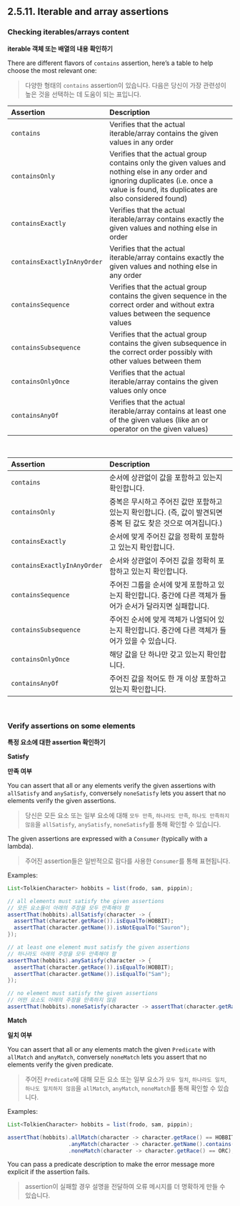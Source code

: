 ## 2.5.11. Iterable and array assertions

### Checking iterables/arrays content

**iterable 객체 또는 배열의 내용 확인하기**

There are different flavors of `contains` assertion, here’s a table to help choose the most relevant one:

> 다양한 형태의 `contains` assertion이 있습니다. 다음은 당신이 가장 관련성이 높은 것을 선택하는 데 도움이 되는 표입니다.

| Assertion                   | Description                                                                                                                                                                                |
|:----------------------------|:-------------------------------------------------------------------------------------------------------------------------------------------------------------------------------------------|
| `contains`                  | Verifies that the actual iterable/array contains the given values in any order                                                                                                             |
| `containsOnly`              | Verifies that the actual group contains only the given values and nothing else in any order and ignoring duplicates (i.e. once a value is found, its duplicates are also considered found) |
| `containsExactly`           | Verifies that the actual iterable/array contains exactly the given values and nothing else in order                                                                                        |
| `containsExactlyInAnyOrder` | Verifies that the actual iterable/array contains exactly the given values and nothing else in any order                                                                                    |
| `containsSequence`          | Verifies that the actual group contains the given sequence in the correct order and without extra values between the sequence values                                                       |
| `containsSubsequence`       | Verifies that the actual group contains the given subsequence in the correct order possibly with other values between them                                                                 |
| `containsOnlyOnce`          | Verifies that the actual iterable/array contains the given values only once                                                                                                                |
| `containsAnyOf`             | Verifies that the actual iterable/array contains at least one of the given values (like an or operator on the given values)                                                                |

<br/>

| Assertion                   | Description                                                        |
|:----------------------------|:-------------------------------------------------------------------|
| `contains`                  | 순서에 상관없이 값을 포함하고 있는지 확인합니다.                                        |
| `containsOnly`              | 중복은 무시하고 주어진 값만 포함하고 있는지 확인합니다. (즉, 값이 발견되면 중복 된 값도 찾은 것으로 여겨집니다.) |
| `containsExactly`           | 순서에 맞게 주어진 값을 정확히 포함하고 있는지 확인합니다.                                  |
| `containsExactlyInAnyOrder` | 순서와 상관없이 주어진 값을 정확히 포함하고 있는지 확인합니다.                                |
| `containsSequence`          | 주어진 그룹을 순서에 맞게 포함하고 있는지 확인합니다. 중간에 다른 객체가 들어가 순서가 달라지면 실패합니다.      |
| `containsSubsequence`       | 주어진 순서에 맞게 객체가 나열되어 있는지 확인합니다. 중간에 다른 객체가 들어가 있을 수 있습니다.           |
| `containsOnlyOnce`          | 해당 값을 단 하나만 갖고 있는지 확인합니다.                                          |
| `containsAnyOf`             | 주어진 값을 적어도 한 개 이상 포함하고 있는지 확인합니다.                                  |

<br/>

### Verify assertions on some elements

**특정 요소에 대한 assertion 확인하기**

**Satisfy**

**만족 여부**

You can assert that all or any elements verify the given assertions
with `allSatisfy` and `anySatisfy`, conversely `noneSatisfy` lets you assert
that no elements verify the given assertions.

> 당신은 모든 요소 또는 일부 요소에 대해 `모두 만족`, `하나라도 만족`, `하나도 만족하지 않음`을
> `allSatisfy`, `anySatisfy`, `noneSatisfy`를 통해 확인할 수 있습니다.

The given assertions are expressed with a `Consumer` (typically with a lambda).

> 주어진 assertion들은 일반적으로 람다를 사용한 `Consumer`를 통해 표현됩니다.

Examples:

``` java
List<TolkienCharacter> hobbits = list(frodo, sam, pippin);

// all elements must satisfy the given assertions
// 모든 요소들이 아래의 주장을 모두 만족해야 함
assertThat(hobbits).allSatisfy(character -> {
  assertThat(character.getRace()).isEqualTo(HOBBIT);
  assertThat(character.getName()).isNotEqualTo("Sauron");
});

// at least one element must satisfy the given assertions
// 하나라도 아래의 주장을 모두 만족해야 함
assertThat(hobbits).anySatisfy(character -> {
  assertThat(character.getRace()).isEqualTo(HOBBIT);
  assertThat(character.getName()).isEqualTo("Sam");
});

// no element must satisfy the given assertions
// 어떤 요소도 아래의 주장을 만족하지 않음
assertThat(hobbits).noneSatisfy(character -> assertThat(character.getRace()).isEqualTo(ELF));
```

**Match**

**일치 여부**

You can assert that all or any elements match the given `Predicate` with `allMatch` and `anyMatch`,
conversely `noneMatch` lets you assert that no elements verify the given predicate.

> 주어진 `Predicate`에 대해 모든 요소 또는 일부 요소가 `모두 일치`, `하나라도 일치`, `하나도 일치하지 않음`을
> `allMatch`, `anyMatch`, `noneMatch`를 통해 확인할 수 있습니다.

Examples:

``` java
List<TolkienCharacter> hobbits = list(frodo, sam, pippin);

assertThat(hobbits).allMatch(character -> character.getRace() == HOBBIT, "hobbits") // 모든 race가 hobbits인지 확인
                   .anyMatch(character -> character.getName().contains("pp")) // pp라는 이름을 갖는 요소가 1개라도 존재하는지 확인
                   .noneMatch(character -> character.getRace() == ORC); // race가 ORC인 요소가 하나도 없는지 확인
```

You can pass a predicate description to make the error message more explicit if the assertion fails.

> assertion이 실패할 경우 설명을 전달하여 오류 메시지를 더 명확하게 만들 수 있습니다.
